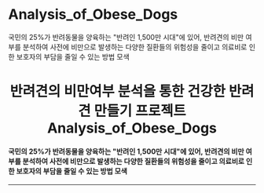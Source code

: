 # Analysis_of_Obese_Dogs
국민의 25%가 반려동물을 양육하는 "반려인 1,500만 시대"에 있어, 반려견의 비만 여부를 분석하여 사전에 비만으로 발생하는 다양한 질환들의 위험성을 줄이고 의료비로 인한 보호자의 부담을 줄일 수 있는 방법 모색

<h1 align="center"> 
반려견의 비만여부 분석을 통한 건강한 반려견 만들기 프로젝트<br/>
Analysis_of_Obese_Dogs
</h1>

#### 국민의 25%가 반려동물을 양육하는 "반려인 1,500만 시대"에 있어, 반려견의 비만 여부를 분석하여 사전에 비만으로 발생하는 다양한 질환들의 위험성을 줄이고 의료비로 인한 보호자의 부담을 줄일 수 있는 방법 모색
---


